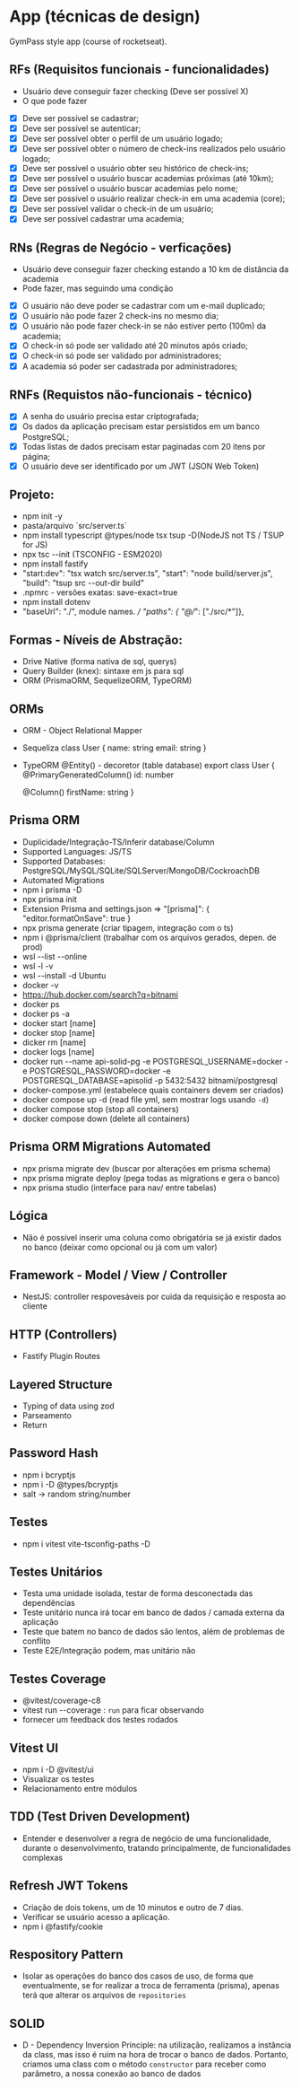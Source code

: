 # App (técnicas de design)

GymPass style app (course of rocketseat).

## RFs (Requisitos funcionais - funcionalidades)

- Usuário deve conseguir fazer checking (Deve ser possível X)
- O que pode fazer

- [x] Deve ser possível se cadastrar;
- [x] Deve ser possível se autenticar;
- [x] Deve ser possível obter o perfil de um usuário logado;
- [x] Deve ser possível obter o número de check-ins realizados pelo usuário logado;
- [x] Deve ser possível o usuário obter seu histórico de check-ins;
- [x] Deve ser possível o usuário buscar academias próximas (até 10km);
- [x] Deve ser possível o usuário buscar academias pelo nome;
- [x] Deve ser possível o usuário realizar check-in em uma academia (core);
- [x] Deve ser possível validar o check-in de um usuário; 
- [x] Deve ser possível cadastrar uma academia;

## RNs (Regras de Negócio - verficações)

- Usuário deve conseguir fazer checking estando a 10 km de distância da academia
- Pode fazer, mas seguindo uma condição

- [x] O usuário não deve poder se cadastrar com um e-mail duplicado;
- [x] O usuário não pode fazer 2 check-ins no mesmo dia;
- [x] O usuário não pode fazer check-in se não estiver perto (100m) da academia;
- [x] O check-in só pode ser validado até 20 minutos após criado;
- [x] O check-in só pode ser validado por administradores;
- [x] A academia só poder ser cadastrada por administradores;

## RNFs (Requistos não-funcionais - técnico)

- [x] A senha do usuário precisa estar criptografada;
- [x] Os dados da aplicação precisam estar persistidos em um banco PostgreSQL;
- [x] Todas listas de dados precisam estar paginadas com 20 itens por página;
- [x] O usuário deve ser identificado por um JWT (JSON Web Token)

## Projeto:

- npm init -y
- pasta/arquivo ´src/server.ts´
- npm install typescript @types/node tsx tsup -D(NodeJS not TS / TSUP for JS)
- npx tsc --init (TSCONFIG - ESM2020)
- npm install fastify
- "start:dev": "tsx watch src/server.ts", "start": "node build/server.js", "build": "tsup src --out-dir build"
- .npmrc - versões exatas: save-exact=true
- npm install dotenv
- "baseUrl": "./", module names. */ "paths": { "@/*": ["./src/*"]},

## Formas - Níveis de Abstração:
- Drive Native (forma nativa de sql, querys)
- Query Builder (knex): sintaxe em js para sql
- ORM (PrismaORM, SequelizeORM, TypeORM)

## ORMs

- ORM - Object Relational Mapper
- Sequeliza
class User {
  name: string
  email: string
}
- TypeORM
@Entity() - decoretor (table database)
export class User {
  @PrimaryGeneratedColumn()
  id: number

  @Column()
  firstName: string
}

## Prisma ORM
- Duplicidade/Integração-TS/Inferir database/Column
- Supported Languages: JS/TS
- Supported Databases: PostgreSQL/MySQL/SQLite/SQLServer/MongoDB/CockroachDB
- Automated Migrations
- npm i prisma -D
- npx prisma init
- Extension Prisma and settings.json => "[prisma]": { "editor.formatOnSave": true }
- npx prisma generate (criar tipagem, integração com o ts)
- npm i @prisma/client (trabalhar com os arquivos gerados, depen. de prod)
- wsl --list --online
- wsl -l -v
- wsl --install -d Ubuntu
- docker -v
- https://hub.docker.com/search?q=bitnami
- docker ps
- docker ps -a
- docker start [name]
- docker stop [name]
- dicker rm [name]
- docker logs [name]
- docker run --name api-solid-pg -e POSTGRESQL_USERNAME=docker -e POSTGRESQL_PASSWORD=docker -e POSTGRESQL_DATABASE=apisolid -p 5432:5432 bitnami/postgresql
- docker-compose.yml (estabelece quais containers devem ser criados)
- docker compose up -d (read file yml, sem mostrar logs usando `-d`)
- docker compose stop (stop all containers)
- docker compose down (delete all containers)

## Prisma ORM Migrations Automated
- npx prisma migrate dev (buscar por alterações em prisma schema)
- npx prisma migrate deploy (pega todas as migrations e gera o banco)
- npx prisma studio (interface para nav/ entre tabelas)

## Lógica
- Não é possível inserir uma coluna como obrigatória se já existir dados no banco (deixar como opcional ou já com um valor)

## Framework - Model / View / Controller
- NestJS: controller respovesáveis por cuida da requisição e resposta ao cliente

## HTTP (Controllers)
- Fastify Plugin Routes

## Layered Structure
- Typing of data using zod
- Parseamento
- Return

## Password Hash
- npm i bcryptjs
- npm i -D @types/bcryptjs
- salt -> random string/number

## Testes
- npm i vitest vite-tsconfig-paths -D

## Testes Unitários
- Testa uma unidade isolada, testar de forma desconectada das dependências
- Teste unitário nunca irá tocar em banco de dados / camada externa da aplicação
- Teste que batem no banco de dados são lentos, além  de problemas de conflito
- Teste E2E/Integração podem, mas unitário não

## Testes Coverage
- @vitest/coverage-c8
- vitest run --coverage : `run` para ficar observando
- fornecer um feedback dos testes rodados

## Vitest UI
- npm i -D @vitest/ui
- Visualizar os testes
- Relacionamento entre módulos

## TDD (Test Driven Development)
- Entender e desenvolver a regra de negócio de uma funcionalidade, 
durante o desenvolvimento, tratando principalmente, de funcionalidades
complexas

## Refresh JWT Tokens
- Criação de dois tokens, um de 10 minutos e outro de 7 dias.
- Verificar se usuário acesso a aplicação.
- npm i @fastify/cookie

## Respository Pattern
- Isolar as operações do banco dos casos de uso, de forma que eventualmente, se for realizar a troca de ferramenta (prisma), apenas terá que alterar os arquivos de `repositories`

## SOLID
- D - Dependency Inversion Principle: na utilização, realizamos a instância da class, mas isso é ruim na hora de trocar o banco de dados. Portanto, criamos uma class com o método `constructor` para receber como parâmetro, a nossa conexão ao banco de dados